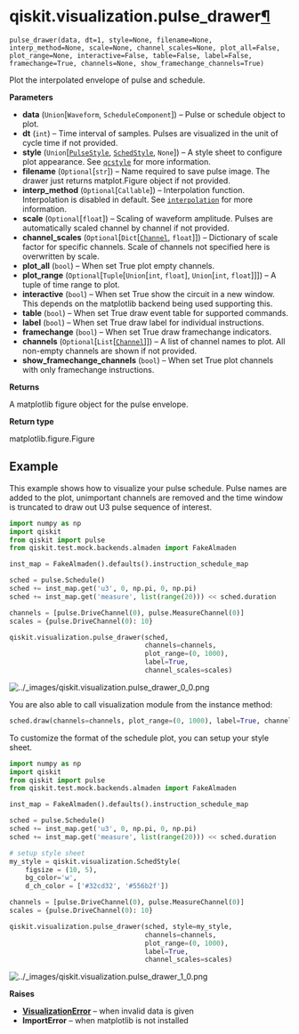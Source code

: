 <span id="qiskit-visualization-pulse-drawer" />

# qiskit.visualization.pulse\_drawer[¶](#qiskit-visualization-pulse-drawer "Permalink to this headline")

<span id="undefined" />

`pulse_drawer(data, dt=1, style=None, filename=None, interp_method=None, scale=None, channel_scales=None, plot_all=False, plot_range=None, interactive=False, table=False, label=False, framechange=True, channels=None, show_framechange_channels=True)`

Plot the interpolated envelope of pulse and schedule.

**Parameters**

*   **data** (`Union`\[`Waveform`, `ScheduleComponent`]) – Pulse or schedule object to plot.
*   **dt** (`int`) – Time interval of samples. Pulses are visualized in the unit of cycle time if not provided.
*   **style** (`Union`\[[`PulseStyle`](qiskit.visualization.pulse.qcstyle#PulseStyle "qiskit.visualization.pulse.qcstyle.PulseStyle"), [`SchedStyle`](qiskit.visualization.pulse.qcstyle#SchedStyle "qiskit.visualization.pulse.qcstyle.SchedStyle"), `None`]) – A style sheet to configure plot appearance. See [`qcstyle`](qiskit.visualization.pulse.qcstyle#module-qiskit.visualization.pulse.qcstyle "qiskit.visualization.pulse.qcstyle") for more information.
*   **filename** (`Optional`\[`str`]) – Name required to save pulse image. The drawer just returns matplot.Figure object if not provided.
*   **interp\_method** (`Optional`\[`Callable`]) – Interpolation function. Interpolation is disabled in default. See [`interpolation`](qiskit.visualization.pulse.interpolation#module-qiskit.visualization.pulse.interpolation "qiskit.visualization.pulse.interpolation") for more information.
*   **scale** (`Optional`\[`float`]) – Scaling of waveform amplitude. Pulses are automatically scaled channel by channel if not provided.
*   **channel\_scales** (`Optional`\[`Dict`\[[`Channel`](qiskit.pulse.channels#Channel "qiskit.pulse.channels.Channel"), `float`]]) – Dictionary of scale factor for specific channels. Scale of channels not specified here is overwritten by scale.
*   **plot\_all** (`bool`) – When set True plot empty channels.
*   **plot\_range** (`Optional`\[`Tuple`\[`Union`\[`int`, `float`], `Union`\[`int`, `float`]]]) – A tuple of time range to plot.
*   **interactive** (`bool`) – When set True show the circuit in a new window. This depends on the matplotlib backend being used supporting this.
*   **table** (`bool`) – When set True draw event table for supported commands.
*   **label** (`bool`) – When set True draw label for individual instructions.
*   **framechange** (`bool`) – When set True draw framechange indicators.
*   **channels** (`Optional`\[`List`\[[`Channel`](qiskit.pulse.channels#Channel "qiskit.pulse.channels.Channel")]]) – A list of channel names to plot. All non-empty channels are shown if not provided.
*   **show\_framechange\_channels** (`bool`) – When set True plot channels with only framechange instructions.

**Returns**

A matplotlib figure object for the pulse envelope.

**Return type**

matplotlib.figure.Figure

## Example

This example shows how to visualize your pulse schedule. Pulse names are added to the plot, unimportant channels are removed and the time window is truncated to draw out U3 pulse sequence of interest.

```python
import numpy as np
import qiskit
from qiskit import pulse
from qiskit.test.mock.backends.almaden import FakeAlmaden

inst_map = FakeAlmaden().defaults().instruction_schedule_map

sched = pulse.Schedule()
sched += inst_map.get('u3', 0, np.pi, 0, np.pi)
sched += inst_map.get('measure', list(range(20))) << sched.duration

channels = [pulse.DriveChannel(0), pulse.MeasureChannel(0)]
scales = {pulse.DriveChannel(0): 10}

qiskit.visualization.pulse_drawer(sched,
                                  channels=channels,
                                  plot_range=(0, 1000),
                                  label=True,
                                  channel_scales=scales)
```

![../\_images/qiskit.visualization.pulse\_drawer\_0\_0.png](/images/api/qiskit/0.24/qiskit.visualization.pulse_drawer_0_0.png)

You are also able to call visualization module from the instance method:

```python
sched.draw(channels=channels, plot_range=(0, 1000), label=True, channel_scales=scales)
```

To customize the format of the schedule plot, you can setup your style sheet.

```python
import numpy as np
import qiskit
from qiskit import pulse
from qiskit.test.mock.backends.almaden import FakeAlmaden

inst_map = FakeAlmaden().defaults().instruction_schedule_map

sched = pulse.Schedule()
sched += inst_map.get('u3', 0, np.pi, 0, np.pi)
sched += inst_map.get('measure', list(range(20))) << sched.duration

# setup style sheet
my_style = qiskit.visualization.SchedStyle(
    figsize = (10, 5),
    bg_color='w',
    d_ch_color = ['#32cd32', '#556b2f'])

channels = [pulse.DriveChannel(0), pulse.MeasureChannel(0)]
scales = {pulse.DriveChannel(0): 10}

qiskit.visualization.pulse_drawer(sched, style=my_style,
                                  channels=channels,
                                  plot_range=(0, 1000),
                                  label=True,
                                  channel_scales=scales)
```

![../\_images/qiskit.visualization.pulse\_drawer\_1\_0.png](/images/api/qiskit/0.24/qiskit.visualization.pulse_drawer_1_0.png)

**Raises**

*   [**VisualizationError**](qiskit.visualization.VisualizationError#qiskit.visualization.VisualizationError "qiskit.visualization.VisualizationError") – when invalid data is given
*   **ImportError** – when matplotlib is not installed
